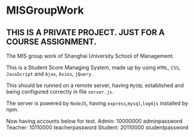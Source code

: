 # MISGroupWork

## THIS IS A PRIVATE PROJECT. JUST FOR A COURSE ASSIGNMENT.

The MIS group work of Shanghai University School of Management.

This is a Student Score Managing System, made up by using `HTML`, `CSS`, `JavaScript` and `Ajax`, `Axios`, `jQuery`.

This should be runned on a remote server, having `MySQL` established and being configured correctly in file `server.js`.

The server is powered by `NodeJS`, having `express`,`mysql`,`log4js` installed by npm.

Now having accounts below for test.
Admin: 10000000 adminpassword
Teacher: 10110000 teacherpassword
Student: 20110000 studentpassword

